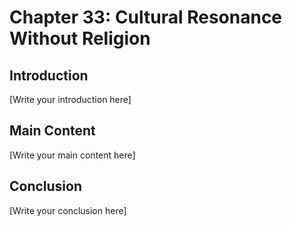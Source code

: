 # Chapter 33: Cultural Resonance Without Religion

## Introduction

[Write your introduction here]

## Main Content

[Write your main content here]

## Conclusion

[Write your conclusion here]